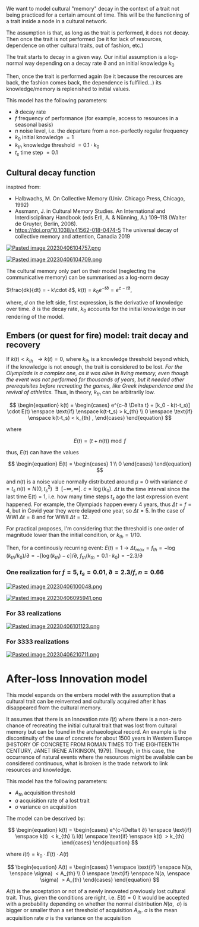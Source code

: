 We want to model cultural "memory" decay in the context of a trait not being practiced for a certain amount of time. This will be the functioning of a trait inside a node in a cultural network.

The assumption is that, as long as the trait is performed, it does not decay.
Then once the trait is not performed (be it for lack of resources, dependence on other cultural traits, out of fashion, etc.)

The trait starts to decay in a given way. Our initial assumption is a log-normal way depending on a decay rate $∂$ and an initial knowledge $k_0$

Then, once the trait is performed again (be it because the resources are back, the fashion comes back, the dependence is fulfilled...) its knowledge/memory is replenished to initial values. 

This model has the following parameters:

- ∂ decay rate
- $f$ frequency of performance (for example, access to resources in a seasonal basis)
- $n$ noise level, i.e. the departure from a non-perfectly regular frequency 
- $k_0$ initial knowledge $= 1$
- $k_{th}$ knowledge threshold $= 0.1 \cdot k_0$
- $t_s$ time step $= 0.1$ 

## Cultural decay function
insptred from:
 - Halbwachs, M. On Collective Memory (Univ. Chicago Press, Chicago, 1992)
 - Assmann, J. in Cultural Memory Studies. An International and Interdisciplinary Handbook (eds Erll, A. & Nünning, A.) 109–118 (Walter de Gruyter, Berlin, 2008).
 -  https://doi.org/10.1038/s41562-018-0474-5 The universal decay of collective memory and attention, Canadia 2019

[![Pasted image 20230406104757.png](https://github.com/andreuandreu/cultural_loss/blob/master/notes/Pasted%20image%2020230406104757.png)](https://github.com/andreuandreu/cultural_loss/blob/master/notes/Pasted%20image%2020230406104757.png)

[![Pasted image 20230406104709.png](https://github.com/andreuandreu/cultural_loss/blob/master/notes/Pasted%20image%2020230406104709.png)](https://github.com/andreuandreu/cultural_loss/blob/master/notes/Pasted%20image%2020230406104709.png)

The cultural memory only part  on their model (neglecting the communicative memory) can be summarised as a log-norm decay


$\frac{dk}{dt} = - k\cdot ∂$,
$k(t)=k_0e^{-t∂} = e^{c-t∂},$

where, $d$ on the left side, first expression, is the derivative of knowledge over time.  $∂$ is the decay rate, $k_0$ accounts for the initial knowledge in our rendering of the model. 


## Embers (or quest for fire) model: trait decay and recovery 

If $k(t) < k_{th} \enspace \rightarrow k(t)=0$, where $k_{th}$ is a knowledge threshold beyond which, if the knowledge is not enough, the trait is considered to be lost. *For the Olympiads is a complex one, as it was alive in living memory, even though the event was not performed for thousands of years, but it needed other prerequisites before recreating the games, like Greek independence and the revival of athletics.* Thus, in theory,  $k_{th}$ can be arbitrarily low.


$$
\begin{equation}
k(t) =  
	\begin{cases}
		e^{c-∂ \Delta t}  + [k_0 - k(t-t_s)] \cdot E(t) \enspace \text{if} \enspace k(t-t_s) > k_{th}  \\
		0 \enspace \text{if} \enspace k(t-t_s) < k_{th} ,
	\end{cases}
\end{equation}
$$

where 

$$
\begin{equation}
E(t) = (t+n(t))  \bmod f
\end{equation}
$$


thus, $E(t)$ can have the values

$$
\begin{equation}
E(t) = 
	\begin{cases}
		1 \\
		0 
	\end{cases}
\end{equation}
$$

and $n(t)$ is a noise value normally distributed around $\mu = 0$ with variance $\sigma =t_s$ $n(t)=N(0, t_s^2) \enspace \exists \enspace [-\infty, \infty]$. 
$c = \log(k_0)$. 
$\Delta t$ is the time interval since the last time E(t) = 1, i.e. how many time steps $t_s$ ago the last expression event happened. For example, the Olympiads happen every 4 years, thus $\Delta t = f = 4$, but in Covid year they were delayed one year, so $\Delta t = 5$. In the case of WWI $\Delta t =8$ and for WWII $\Delta t =12$.


For practical proposes, I'm considering that the threshold is one order of magnitude lower than the initial condition, or $k_{th} = 1/10$.

Then, for a continously recurring event: $E(t) = 1$ &rarr; $\Delta t_{max} = f_{th} =-\log(k_{th}/k_0)/∂=-[\log(k_{th})-c]/∂$,
$f_{th}(k_{th}=0.1\cdot k_0) = -2.3/∂$


### One realization for $f=5, t_s = 0.01, ∂=2.3/f, n = 0.66$

[![Pasted image 20230406100048.png](https://github.com/andreuandreu/cultural_loss/blob/master/notes/Pasted%20image%2020230406100048.png)](https://github.com/andreuandreu/cultural_loss/blob/master/notes/Pasted%20image%2020230406100048.png)

[![Pasted image 20230406095941.png](https://github.com/andreuandreu/cultural_loss/blob/master/notes/Pasted%20image%2020230406095941.png)](https://github.com/andreuandreu/cultural_loss/blob/master/notes/Pasted%20image%2020230406095941.png)

### For 33 realizations

[![Pasted image 20230406101123.png](https://github.com/andreuandreu/cultural_loss/blob/master/notes/Pasted%20image%2020230406101123.png)](https://github.com/andreuandreu/cultural_loss/blob/master/notes/Pasted%20image%2020230406101123.png)


### For 3333 realizations 

[![Pasted image 20230406210711.png](https://github.com/andreuandreu/cultural_loss/blob/master/notes/Pasted%20image%2020230406210711.png)](https://github.com/andreuandreu/cultural_loss/blob/master/notes/Pasted%20image%2020230406210711.png)

# After-loss Innovation model

This model expands on the embers model with the assumption that a cultural trait can be reinvented and culturally acquired after it has disappeared from the cultural memory.

It assumes that there is an Innovation rate $I(t)$ where there is a non-zero chance of recreating the initial cultural trait that was lost from cultural memory but can be found in the archaeological record. An example is the discontinuity of the use of concrete for about 1500 years in Western Europe [HISTORY OF CONCRETE FROM ROMAN TIMES TO THE EIGHTEENTH CENTURY, JANET IRENE ATKINSON, 1979]. Though, in this case, the occurrence of natural events where the resources might be available can be considered continuous, what is broken is the trade network to link resources and knowledge.  

This model has the following parameters:
- $A_{th}$ acquisition threshold
- $a$ acquisition rate of a lost trait
- $\sigma$ variance on acquisition 

The model can be descrived by:

$$
\begin{equation}
k(t) = 
	\begin{cases}
		e^{c-\Delta t ∂} \enspace \text{if} \enspace k(t)  < k_{th} \\
		I(t) \enspace \text{if} \enspace k(t)  > k_{th}
	\end{cases}
\end{equation}
$$

where $I(t) = k_0 \cdot E(t)\cdot A(t)$

$$
\begin{equation}
A(t) = 
	\begin{cases}
		1 \enspace \text{if} \enspace N(a, \enspace \sigma)  < A_{th} \\
		0 \enspace \text{if} \enspace N(a, \enspace \sigma)  > A_{th}
	\end{cases}
\end{equation}
$$

$A(t)$ is the acceptation or not of a newly innovated previously lost cultural trait. 
Thus, given the conditions are right, i.e. $E(t) = 0$
It would be accepted with a probability depending on whether the normal distribution $N(a,\enspace\sigma)$ is bigger or smaller than a set threshold of acquisition $A_{th}$. 
$a$ is the mean acquisition rate
$\sigma$ is the variance on the acquisition 



